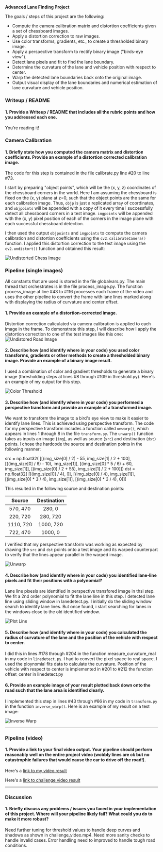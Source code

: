 **Advanced Lane Finding Project**

The goals / steps of this project are the following:

* Compute the camera calibration matrix and distortion coefficients given a set of chessboard images.
* Apply a distortion correction to raw images.
* Use color transforms, gradients, etc., to create a thresholded binary image.
* Apply a perspective transform to rectify binary image ("birds-eye view").
* Detect lane pixels and fit to find the lane boundary.
* Determine the curvature of the lane and vehicle position with respect to center.
* Warp the detected lane boundaries back onto the original image.
* Output visual display of the lane boundaries and numerical estimation of lane curvature and vehicle position.

### Writeup / README

#### 1. Provide a Writeup / README that includes all the rubric points and how you addressed each one.  

You're reading it!

### Camera Calibration

#### 1. Briefly state how you computed the camera matrix and distortion coefficients. Provide an example of a distortion corrected calibration image.

The code for this step is contained in the file calibrate.py line #20 to line #73.  

I start by preparing "object points", which will be the (x, y, z) coordinates of the chessboard corners in the world. Here I am assuming the chessboard is fixed on the (x, y) plane at z=0, such that the object points are the same for each calibration image.  Thus, `objp` is just a replicated array of coordinates, and `objpoints` will be appended with a copy of it every time I successfully detect all chessboard corners in a test image.  `imgpoints` will be appended with the (x, y) pixel position of each of the corners in the image plane with each successful chessboard detection.  

I then used the output `objpoints` and `imgpoints` to compute the camera calibration and distortion coefficients using the `cv2.calibrateCamera()` function.  I applied this distortion correction to the test image using the `cv2.undistort()` function and obtained this result: 

![Undistorted Chess Image](./output_images/calibrate_chess.jpg)

### Pipeline (single images)

All constants that are used is stored in the file globalvars.py. The main thread that orchestrates is in the file process_image.py.  The function process_image at line #43 to #116 processes each frame of the video and uses the other pipeline to convert the frame with lane lines marked along with displaying the radius of curvature and center offset.

#### 1. Provide an example of a distortion-corrected image.

Distortion correction caliculated via camera calibration is applied to each image in the frame.
To demonstrate this step, I will describe how I apply the distortion correction to one of the test images like this one:
![Undistored Road Image](./output_images/undistort_road.jpg)

#### 2. Describe how (and identify where in your code) you used color transforms, gradients or other methods to create a thresholded binary image.  Provide an example of a binary image result.

I used a combination of color and gradient thresholds to generate a binary image (thresholding steps at lines #8 through #109 in threshold.py).  Here's an example of my output for this step.  

![Color Threshold](./output_images/threshold.jpg)

#### 3. Describe how (and identify where in your code) you performed a perspective transform and provide an example of a transformed image.

We want to transform the image to a bird's eye view to make it easier to identify lane lines. This is achieved using perspective transform. The code for my perspective transform includes a function called `unwarp()`, which appears in lines 1 through 8 in the file `transform.py`.  The `unwarp()` function takes as inputs an image (`img`), as well as source (`src`) and destination (`dst`) points.  I chose the hardcode the source and destination points in the following manner:


src = np.float32(
    [[(img_size[0] / 2) - 55, img_size[1] / 2 + 100],
    [((img_size[0] / 6) - 10), img_size[1]],
    [(img_size[0] * 5 / 6) + 60, img_size[1]],
    [(img_size[0] / 2 + 55), img_size[1] / 2 + 100]])
dst = np.float32(
    [[(img_size[0] / 4), 0],
    [(img_size[0] / 4), img_size[1]],
    [(img_size[0] * 3 / 4), img_size[1]],
    [(img_size[0] * 3 / 4), 0]])


This resulted in the following source and destination points:

| Source        | Destination   | 
|:-------------:|:-------------:| 
| 570, 470      | 280, 0        | 
| 220, 720      | 280, 720      |
| 1110, 720     | 1000, 720      |
| 722, 470      | 1000, 0        |

I verified that my perspective transform was working as expected by drawing the `src` and `dst` points onto a test image and its warped counterpart to verify that the lines appear parallel in the warped image.

![Unwarp](./output_images/warped.jpg)

#### 4. Describe how (and identify where in your code) you identified lane-line pixels and fit their positions with a polynomial?

Lane line pixesls are identified in perspective transfored image in thsi step. We fit a 2nd order polynomial to fit the lane line in this step. I detected lane line using sliding window in lanedetect.py. I initially do the sliding window search to identify lane lines. But once found, i start searching for lanes in the windows close to the old identified window.  

![Plot Line](./output_images/plot_line.jpg)

#### 5. Describe how (and identify where in your code) you calculated the radius of curvature of the lane and the position of the vehicle with respect to center.

I did this in lines #178 through #204 in the function measure_curvature_real in my code in `linedetect.py`. I had to convert the pixel space to real space. I used the ploynomial fits data to calculate the curvature. Position of the vehicle with respect to center is implemented in #201 to #212 the function offset_center in linedetect.py

#### 6. Provide an example image of your result plotted back down onto the road such that the lane area is identified clearly.

I implemented this step in lines #43 through #66 in my code in `transform.py` in the function `inverse_warp()`.  Here is an example of my result on a test image:

![Inverse Warp](./output_images/inverse_warp.jpg)

---

### Pipeline (video)

#### 1. Provide a link to your final video output.  Your pipeline should perform reasonably well on the entire project video (wobbly lines are ok but no catastrophic failures that would cause the car to drive off the road!).

Here's a [link to my video result](./output_images/project_video.mp4)

Here's a [link to challenge video result](./output_images/challenge_video.mp4)

---

### Discussion

#### 1. Briefly discuss any problems / issues you faced in your implementation of this project.  Where will your pipeline likely fail?  What could you do to make it more robust?

Need further tuning for threshold values to handle deep curves and shadows as shown in challenge_video.mp4. Need more sanity checks to handle invalid cases. Error handling need to improved to handle tough road conditions. 
